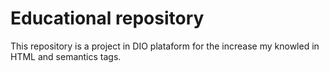 # Educational repository

This repository is a project in DIO plataform for the increase my knowled in HTML and semantics tags.
